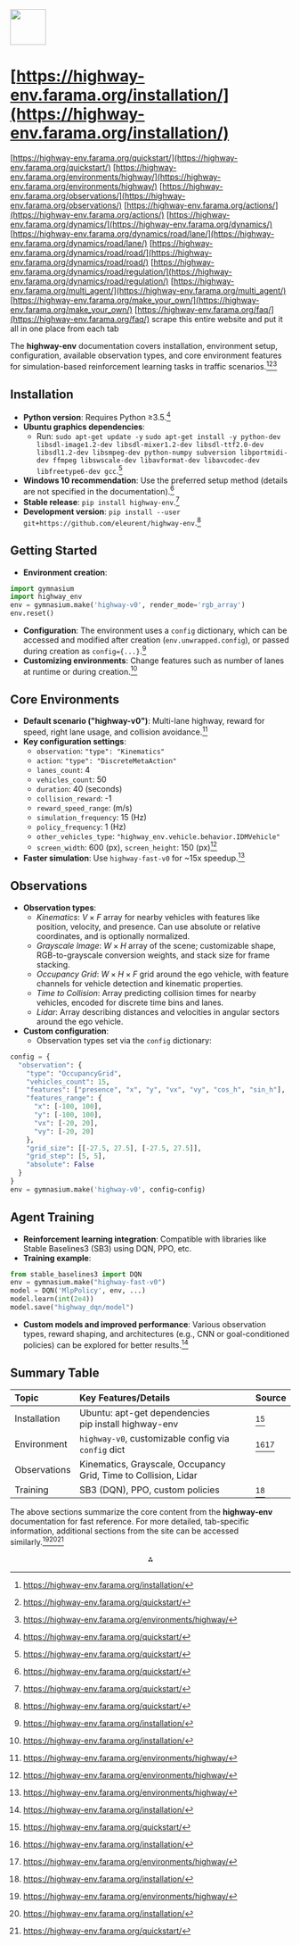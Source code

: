 <img src="https://r2cdn.perplexity.ai/pplx-full-logo-primary-dark%402x.png" style="height:64px;margin-right:32px"/>

# [https://highway-env.farama.org/installation/](https://highway-env.farama.org/installation/)

[https://highway-env.farama.org/quickstart/](https://highway-env.farama.org/quickstart/)
[https://highway-env.farama.org/environments/highway/](https://highway-env.farama.org/environments/highway/)
[https://highway-env.farama.org/observations/](https://highway-env.farama.org/observations/)
[https://highway-env.farama.org/actions/](https://highway-env.farama.org/actions/)
[https://highway-env.farama.org/dynamics/](https://highway-env.farama.org/dynamics/)
[https://highway-env.farama.org/dynamics/road/lane/](https://highway-env.farama.org/dynamics/road/lane/)
[https://highway-env.farama.org/dynamics/road/road/](https://highway-env.farama.org/dynamics/road/road/)
[https://highway-env.farama.org/dynamics/road/regulation/](https://highway-env.farama.org/dynamics/road/regulation/)
[https://highway-env.farama.org/multi_agent/](https://highway-env.farama.org/multi_agent/)
[https://highway-env.farama.org/make_your_own/](https://highway-env.farama.org/make_your_own/)
[https://highway-env.farama.org/faq/](https://highway-env.farama.org/faq/)
scrape this entire website and put it all in one place from each tab

The **highway-env** documentation covers installation, environment setup, configuration, available observation types, and core environment features for simulation-based reinforcement learning tasks in traffic scenarios.[^1][^2][^3]

## Installation

- **Python version**: Requires Python ≥3.5.[^2]
- **Ubuntu graphics dependencies**:
    - Run:
`sudo apt-get update -y`
`sudo apt-get install -y python-dev libsdl-image1.2-dev libsdl-mixer1.2-dev libsdl-ttf2.0-dev libsdl1.2-dev libsmpeg-dev python-numpy subversion libportmidi-dev ffmpeg libswscale-dev libavformat-dev libavcodec-dev libfreetype6-dev gcc`.[^2]
- **Windows 10 recommendation**: Use the preferred setup method (details are not specified in the documentation).[^2]
- **Stable release**:
`pip install highway-env`.[^2]
- **Development version**:
`pip install --user git+https://github.com/eleurent/highway-env`.[^2]


## Getting Started

- **Environment creation**:

```python
import gymnasium
import highway_env
env = gymnasium.make('highway-v0', render_mode='rgb_array')
env.reset()
```

- **Configuration**: The environment uses a `config` dictionary, which can be accessed and modified after creation (`env.unwrapped.config`), or passed during creation as `config={...}`.[^1]
- **Customizing environments**: Change features such as number of lanes at runtime or during creation.[^1]


## Core Environments

- **Default scenario ("highway-v0")**: Multi-lane highway, reward for speed, right lane usage, and collision avoidance.[^3]
- **Key configuration settings**:
    - `observation`: `"type": "Kinematics"`
    - `action`: `"type": "DiscreteMetaAction"`
    - `lanes_count`: 4
    - `vehicles_count`: 50
    - `duration`: 40 (seconds)
    - `collision_reward`: -1
    - `reward_speed_range`:  (m/s)
    - `simulation_frequency`: 15 (Hz)
    - `policy_frequency`: 1 (Hz)
    - `other_vehicles_type`: `"highway_env.vehicle.behavior.IDMVehicle"`
    - `screen_width`: 600 (px), `screen_height`: 150 (px)[^3]
- **Faster simulation**: Use `highway-fast-v0` for ~15x speedup.[^3]


## Observations

- **Observation types**:
    - *Kinematics*: $V \times F$ array for nearby vehicles with features like position, velocity, and presence. Can use absolute or relative coordinates, and is optionally normalized.
    - *Grayscale Image*: $W \times H$ array of the scene; customizable shape, RGB-to-grayscale conversion weights, and stack size for frame stacking.
    - *Occupancy Grid*: $W \times H \times F$ grid around the ego vehicle, with feature channels for vehicle detection and kinematic properties.
    - *Time to Collision*: Array predicting collision times for nearby vehicles, encoded for discrete time bins and lanes.
    - *Lidar*: Array describing distances and velocities in angular sectors around the ego vehicle.
- **Custom configuration**:
    - Observation types set via the `config` dictionary:

```python
config = {
  "observation": {
    "type": "OccupancyGrid",
    "vehicles_count": 15,
    "features": ["presence", "x", "y", "vx", "vy", "cos_h", "sin_h"],
    "features_range": {
      "x": [-100, 100],
      "y": [-100, 100],
      "vx": [-20, 20],
      "vy": [-20, 20]
    },
    "grid_size": [[-27.5, 27.5], [-27.5, 27.5]],
    "grid_step": [5, 5],
    "absolute": False
  }
}
env = gymnasium.make('highway-v0', config=config)
```


## Agent Training

- **Reinforcement learning integration**: Compatible with libraries like Stable Baselines3 (SB3) using DQN, PPO, etc.
- **Training example**:

```python
from stable_baselines3 import DQN
env = gymnasium.make("highway-fast-v0")
model = DQN('MlpPolicy', env, ...)
model.learn(int(2e4))
model.save("highway_dqn/model")
```

- **Custom models and improved performance**: Various observation types, reward shaping, and architectures (e.g., CNN or goal-conditioned policies) can be explored for better results.[^1]


## Summary Table

| Topic | Key Features/Details | Source |
| :-- | :-- | :-- |
| Installation | Ubuntu: apt-get dependencies <br> pip install highway-env | [^2] |
| Environment | `highway-v0`, customizable config via `config` dict | [^1][^3] |
| Observations | Kinematics, Grayscale, Occupancy Grid, Time to Collision, Lidar |  |
| Training | SB3 (DQN), PPO, custom policies | [^1] |

The above sections summarize the core content from the **highway-env** documentation for fast reference. For more detailed, tab-specific information, additional sections from the site can be accessed similarly.[^3][^1][^2]

<div style="text-align: center">⁂</div>

[^1]: https://highway-env.farama.org/installation/

[^2]: https://highway-env.farama.org/quickstart/

[^3]: https://highway-env.farama.org/environments/highway/

